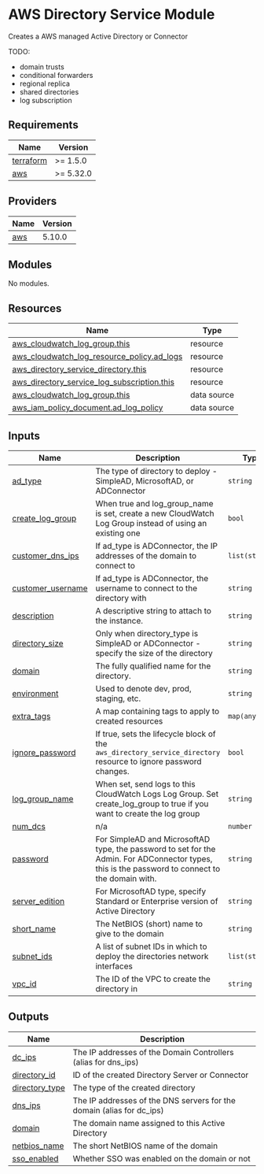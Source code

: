 # AWS Directory Service Module

Creates a AWS managed Active Directory or Connector

TODO:
- domain trusts
- conditional forwarders
- regional replica
- shared directories
- log subscription

## Requirements

| Name | Version |
|------|---------|
| <a name="requirement_terraform"></a> [terraform](#requirement\_terraform) | >= 1.5.0 |
| <a name="requirement_aws"></a> [aws](#requirement\_aws) | >= 5.32.0 |

## Providers

| Name | Version |
|------|---------|
| <a name="provider_aws"></a> [aws](#provider\_aws) | 5.10.0 |

## Modules

No modules.

## Resources

| Name | Type |
|------|------|
| [aws_cloudwatch_log_group.this](https://registry.terraform.io/providers/hashicorp/aws/latest/docs/resources/cloudwatch_log_group) | resource |
| [aws_cloudwatch_log_resource_policy.ad_logs](https://registry.terraform.io/providers/hashicorp/aws/latest/docs/resources/cloudwatch_log_resource_policy) | resource |
| [aws_directory_service_directory.this](https://registry.terraform.io/providers/hashicorp/aws/latest/docs/resources/directory_service_directory) | resource |
| [aws_directory_service_log_subscription.this](https://registry.terraform.io/providers/hashicorp/aws/latest/docs/resources/directory_service_log_subscription) | resource |
| [aws_cloudwatch_log_group.this](https://registry.terraform.io/providers/hashicorp/aws/latest/docs/data-sources/cloudwatch_log_group) | data source |
| [aws_iam_policy_document.ad_log_policy](https://registry.terraform.io/providers/hashicorp/aws/latest/docs/data-sources/iam_policy_document) | data source |

## Inputs

| Name | Description | Type | Default | Required |
|------|-------------|------|---------|:--------:|
| <a name="input_ad_type"></a> [ad\_type](#input\_ad\_type) | The type of directory to deploy - SimpleAD, MicrosoftAD, or ADConnector | `string` | n/a | yes |
| <a name="input_create_log_group"></a> [create\_log\_group](#input\_create\_log\_group) | When true and log\_group\_name is set, create a new CloudWatch Log Group instead of using an existing one | `bool` | `false` | no |
| <a name="input_customer_dns_ips"></a> [customer\_dns\_ips](#input\_customer\_dns\_ips) | If ad\_type is ADConnector, the IP addresses of the domain to connect to | `list(string)` | `[]` | no |
| <a name="input_customer_username"></a> [customer\_username](#input\_customer\_username) | If ad\_type is ADConnector, the username to connect to the directory with | `string` | `null` | no |
| <a name="input_description"></a> [description](#input\_description) | A descriptive string to attach to the instance. | `string` | `""` | no |
| <a name="input_directory_size"></a> [directory\_size](#input\_directory\_size) | Only when directory\_type is SimpleAD or ADConnector - specify the size of the directory | `string` | `null` | no |
| <a name="input_domain"></a> [domain](#input\_domain) | The fully qualified name for the directory. | `string` | n/a | yes |
| <a name="input_environment"></a> [environment](#input\_environment) | Used to denote dev, prod, staging, etc. | `string` | `null` | no |
| <a name="input_extra_tags"></a> [extra\_tags](#input\_extra\_tags) | A map containing tags to apply to created resources | `map(any)` | `{}` | no |
| <a name="input_ignore_password"></a> [ignore\_password](#input\_ignore\_password) | If true, sets the lifecycle block of the `aws_directory_service_directory` resource to ignore password changes. | `bool` | `true` | no |
| <a name="input_log_group_name"></a> [log\_group\_name](#input\_log\_group\_name) | When set, send logs to this CloudWatch Logs Log Group.  Set create\_log\_group to true if you want to create the log group | `string` | `null` | no |
| <a name="input_num_dcs"></a> [num\_dcs](#input\_num\_dcs) | n/a | `number` | `2` | no |
| <a name="input_password"></a> [password](#input\_password) | For SimpleAD and MicrosoftAD type, the password to set for the Admin.  For ADConnector types, this is the password to connect to the domain with. | `string` | n/a | yes |
| <a name="input_server_edition"></a> [server\_edition](#input\_server\_edition) | For MicrosoftAD type, specify Standard or Enterprise version of Active Directory | `string` | `null` | no |
| <a name="input_short_name"></a> [short\_name](#input\_short\_name) | The NetBIOS (short) name to give to the domain | `string` | `null` | no |
| <a name="input_subnet_ids"></a> [subnet\_ids](#input\_subnet\_ids) | A list of subnet IDs in which to deploy the directories network interfaces | `list(string)` | n/a | yes |
| <a name="input_vpc_id"></a> [vpc\_id](#input\_vpc\_id) | The ID of the VPC to create the directory in | `string` | n/a | yes |

## Outputs

| Name | Description |
|------|-------------|
| <a name="output_dc_ips"></a> [dc\_ips](#output\_dc\_ips) | The IP addresses of the Domain Controllers (alias for dns\_ips) |
| <a name="output_directory_id"></a> [directory\_id](#output\_directory\_id) | ID of the created Directory Server or Connector |
| <a name="output_directory_type"></a> [directory\_type](#output\_directory\_type) | The type of the created directory |
| <a name="output_dns_ips"></a> [dns\_ips](#output\_dns\_ips) | The IP addresses of the DNS servers for the domain (alias for dc\_ips) |
| <a name="output_domain"></a> [domain](#output\_domain) | The domain name assigned to this Active Directory |
| <a name="output_netbios_name"></a> [netbios\_name](#output\_netbios\_name) | The short NetBIOS name of the domain |
| <a name="output_sso_enabled"></a> [sso\_enabled](#output\_sso\_enabled) | Whether SSO was enabled on the domain or not |
